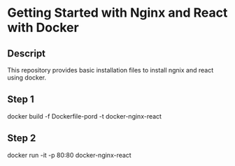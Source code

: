 # Getting Started with Nginx and React with Docker

## Descript

This repository provides basic installation files to install ngnix and react using docker.

## Step 1

docker build -f Dockerfile-pord -t docker-nginx-react

## Step 2

docker run -it -p 80:80 docker-nginx-react
